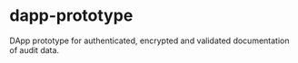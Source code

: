 # dapp-prototype
DApp prototype for authenticated, encrypted and validated documentation of audit data.
